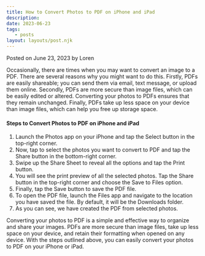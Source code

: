 ```yaml
---
title: How to Convert Photos to PDF on iPhone and iPad
description:
date: 2023-06-23
tags:
   - posts
layout: layouts/post.njk
---
```


Posted on June 23, 2023 by Loren

Occasionally, there are times when you may want to convert an image to a PDF. There are several reasons why you might want to do this. Firstly, PDFs are easily shareable; you can send them via email, text message, or upload them online. Secondly, PDFs are more secure than image files, which can be easily edited or altered. Converting your photos to PDFs ensures that they remain unchanged. Finally, PDFs take up less space on your device than image files, which can help you free up storage space.

#### Steps to Convert Photos to PDF on iPhone and iPad

1. Launch the Photos app on your iPhone and tap the Select button in the top-right corner.
2. Now, tap to select the photos you want to convert to PDF and tap the Share button in the bottom-right corner.
3. Swipe up the Share Sheet to reveal all the options and tap the Print button.
4. You will see the print preview of all the selected photos. Tap the Share button in the top-right corner and choose the Save to Files option.
5. Finally, tap the Save button to save the PDF file.
6. To open the PDF file, launch the Files app and navigate to the location you have saved the file. By default, it will be the Downloads folder.
7. As you can see, we have created the PDF from selected photos.

Converting your photos to PDF is a simple and effective way to organize and share your images. PDFs are more secure than image files, take up less space on your device, and retain their formatting when opened on any device. With the steps outlined above, you can easily convert your photos to PDF on your iPhone or iPad.
